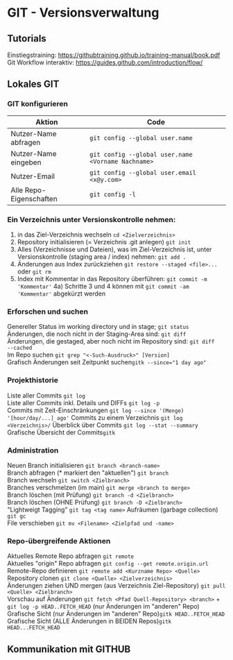# GIT - Versionsverwaltung

## Tutorials
Einstiegstraining: <https://githubtraining.github.io/training-manual/book.pdf>
Git Workflow interaktiv: <https://guides.github.com/introduction/flow/>


## Lokales GIT

### GIT konfigurieren
|Aktion|Code|
|------------|---------------------|
|Nutzer-Name abfragen|``git config --global user.name``|
|Nutzer-Name eingeben|``git config --global user.name <Vorname Nachname>``|
|Nutzer-Email| ``git config --global user.email <x@y.com>``|
|Alle Repo-Eigenschaften|``git config -l``|

### Ein Verzeichnis unter Versionskontrolle nehmen: 
1) in das Ziel-Verzeichnis wechseln ``cd <Zielverzeichnis>``  
2) Repository initialisieren (= Verzeichnis .git anlegen) ``git init``
3) Alles (Verzeichnisse und Dateien), was im Ziel-Verzeichnis ist, unter Versionskontrolle (staging area / index) nehmen: ``git add .``
4) Änderungen aus Index zurückziehen ``git restore --staged <file>...`` oder ``git rm``   
5) Index mit Kommentar in das Repository überführen: ``git commit -m 'Kommentar'``
4a) Schritte 3 und 4 können mit ``git commit -am 'Kommentar'`` abgekürzt werden 

### Erforschen und suchen
Genereller Status im working directory und in stage; ``git status``  
Änderungen, die noch nicht in der Staging-Area sind: ``git diff``   
Änderungen, die gestaged, aber noch nicht im Repository sind: ``git diff   --cached``  
Im Repo suchen ``git grep "<-Such-Ausdruck>" [Version]``  
Grafisch Änderungen seit Zeitpunkt suchen``gitk --since="1 day ago"``

### Projekthistorie
Liste aller Commits ``git log``  
Liste aller Commits inkl. Details und DIFFs ``git log -p``  
Commits mit Zeit-Einschränkungen ``git log --since '(Menge) '[hour/day/...] ago'``
Commits zu einem Verzeichnis ``git log <Verzeichnis>/``
Überblick über Commits ``git log --stat --summary``  
Grafische Übersicht der Commits``gitk``

### Administration
Neuen Branch initialisieren ``git branch <branch-name>``  
Branch abfragen (* markiert den "aktuellen") ``git branch``  
Branch wechseln ``git switch <Zielbranch>``  
Branches verschmelzen (im main) ``git merge <branch to merge>``  
Branch löschen (mit Prüfung) ``git branch -d <Zielbranch>``  
Branch löschen (OHNE Prüfung) ``git branch -D <Zielbranch>``  
"Lightweigt Tagging" ``git tag <tag name>``
Aufräumen (garbage collection) ``git gc``  
File verschieben ``git mv <Filename> <Zielpfad und -name>``  

### Repo-übergreifende Aktionen
Aktuelles Remote Repo abfragen ``git remote``  
Aktuelles "origin" Repo abfragen ``git config --get remote.origin.url``  
Remote-Repo definieren ``git remote add <Kurzname Repo> <Quelle>``  
Repository clonen ``git clone <Quelle> <Zielverzeichnis>``  
Änderungen ziehen UND mergen (aus Verzeichnis Ziel-Repository) ``git pull <Quelle> <Zielbranch>``  
Vorschau auf Änderungen ``git fetch <Pfad Quell-Repository> <branch>`` + ``git log -p HEAD..FETCH_HEAD`` (nur Änderungen im "anderen" Repo)  
Grafische Sicht (nur Änderungen im "anderen" Repo)``gitk HEAD..FETCH_HEAD``  
Grafische Sicht (ALLE Änderungen in BEIDEN Repos)``gitk HEAD...FETCH_HEAD``  

## Kommunikation mit GITHUB

